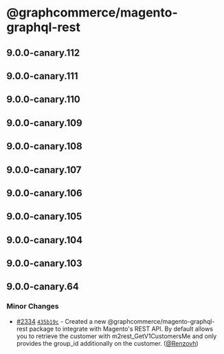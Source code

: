 # @graphcommerce/magento-graphql-rest

## 9.0.0-canary.112

## 9.0.0-canary.111

## 9.0.0-canary.110

## 9.0.0-canary.109

## 9.0.0-canary.108

## 9.0.0-canary.107

## 9.0.0-canary.106

## 9.0.0-canary.105

## 9.0.0-canary.104

## 9.0.0-canary.103

## 9.0.0-canary.64

### Minor Changes

- [#2334](https://github.com/graphcommerce-org/graphcommerce/pull/2334) [`435b19c`](https://github.com/graphcommerce-org/graphcommerce/commit/435b19c951568a8f6b52d0f3fe4d9410ab6c1b86) - Created a new @graphcommerce/magento-graphql-rest package to integrate with Magento's REST API. By default allows you to retrieve the customer with m2rest_GetV1CustomersMe and only provides the group_id additionally on the customer. ([@Renzovh](https://github.com/Renzovh))
